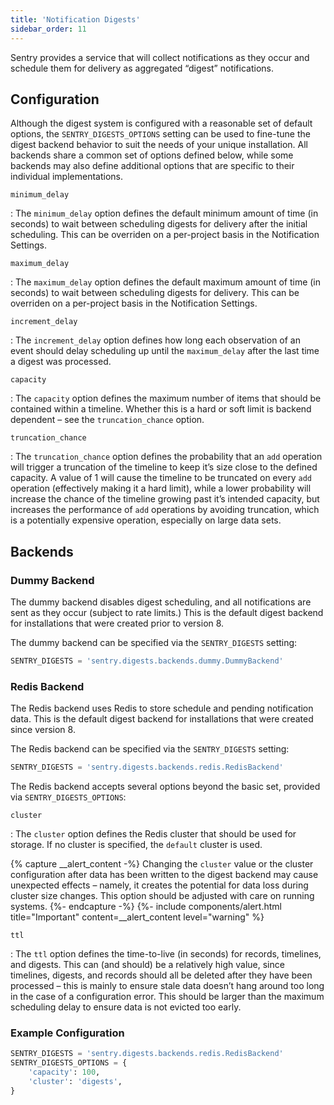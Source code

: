 ```yaml
---
title: 'Notification Digests'
sidebar_order: 11
---
```


Sentry provides a service that will collect notifications as they occur and schedule them for delivery as aggregated “digest” notifications.

## Configuration

Although the digest system is configured with a reasonable set of default options, the `SENTRY_DIGESTS_OPTIONS` setting can be used to fine-tune the digest backend behavior to suit the needs of your unique installation. All backends share a common set of options defined below, while some backends may also define additional options that are specific to their individual implementations.

`minimum_delay`

: The `minimum_delay` option defines the default minimum amount of time (in seconds) to wait between scheduling digests for delivery after the initial scheduling. This can be overriden on a per-project basis in the Notification Settings.

`maximum_delay`

: The `maximum_delay` option defines the default maximum amount of time (in seconds) to wait between scheduling digests for delivery. This can be overriden on a per-project basis in the Notification Settings.

`increment_delay`

: The `increment_delay` option defines how long each observation of an event should delay scheduling up until the `maximum_delay` after the last time a digest was processed.

`capacity`

: The `capacity` option defines the maximum number of items that should be contained within a timeline. Whether this is a hard or soft limit is backend dependent – see the `truncation_chance` option.

`truncation_chance`

: The `truncation_chance` option defines the probability that an `add` operation will trigger a truncation of the timeline to keep it’s size close to the defined capacity. A value of 1 will cause the timeline to be truncated on every `add` operation (effectively making it a hard limit), while a lower probability will increase the chance of the timeline growing past it’s intended capacity, but increases the performance of `add` operations by avoiding truncation, which is a potentially expensive operation, especially on large data sets.

## Backends

### Dummy Backend

The dummy backend disables digest scheduling, and all notifications are sent as they occur (subject to rate limits.) This is the default digest backend for installations that were created prior to version 8.

The dummy backend can be specified via the `SENTRY_DIGESTS` setting:

```python
SENTRY_DIGESTS = 'sentry.digests.backends.dummy.DummyBackend'
```

### Redis Backend

The Redis backend uses Redis to store schedule and pending notification data. This is the default digest backend for installations that were created since version 8.

The Redis backend can be specified via the `SENTRY_DIGESTS` setting:

```python
SENTRY_DIGESTS = 'sentry.digests.backends.redis.RedisBackend'
```

The Redis backend accepts several options beyond the basic set, provided via `SENTRY_DIGESTS_OPTIONS`:

`cluster`

: The `cluster` option defines the Redis cluster that should be used for storage. If no cluster is specified, the `default` cluster is used.

{% capture __alert_content -%}
Changing the `cluster` value or the cluster configuration after data has been written to the digest backend may cause unexpected effects – namely, it creates the potential for data loss during cluster size changes. This option should be adjusted with care on running systems.
{%- endcapture -%}
{%- include components/alert.html
  title="Important"
  content=__alert_content
  level="warning"
%}

`ttl`

: The `ttl` option defines the time-to-live (in seconds) for records, timelines, and digests. This can (and should) be a relatively high value, since timelines, digests, and records should all be deleted after they have been processed – this is mainly to ensure stale data doesn’t hang around too long in the case of a configuration error. This should be larger than the maximum scheduling delay to ensure data is not evicted too early.

### Example Configuration

```python
SENTRY_DIGESTS = 'sentry.digests.backends.redis.RedisBackend'
SENTRY_DIGESTS_OPTIONS = {
    'capacity': 100,
    'cluster': 'digests',
}
```
